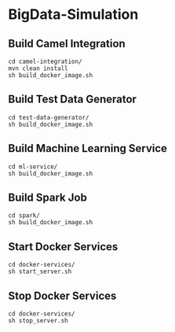 # BigData-Simulation

## Build Camel Integration
```
cd camel-integration/
mvn clean install
sh build_docker_image.sh
```

## Build Test Data Generator
```
cd test-data-generator/
sh build_docker_image.sh
```

## Build Machine Learning Service
```
cd ml-service/
sh build_docker_image.sh
```

## Build Spark Job
```
cd spark/
sh build_docker_image.sh
```

## Start Docker Services
```
cd docker-services/
sh start_server.sh
```

## Stop Docker Services
```
cd docker-services/
sh stop_server.sh
```
